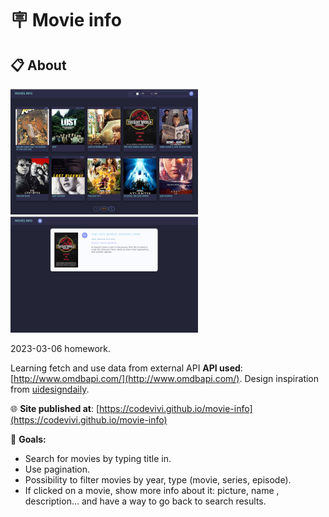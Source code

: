 # 🪧 Movie info

## 📋 About

![alt app screenshot](./assets/img/screenshot.png)
![alt app screenshot](./assets/img/screenshot2.png)

2023-03-06 homework.

Learning fetch and use data from external API
**API used**: [http://www.omdbapi.com/](http://www.omdbapi.com/). Design inspiration from [uidesigndaily](https://www.uidesigndaily.com/posts/photoshop-movie-app-mobile-day-193).

🌐 **Site published at**: [https://codevivi.github.io/movie-info](https://codevivi.github.io/movie-info)

🎯 **Goals:**

- Search for movies by typing title in.
- Use pagination.
- Possibility to filter movies by year, type (movie, series, episode).
- If clicked on a movie, show more info about it: picture, name , description... and have a way to go back to search results.
